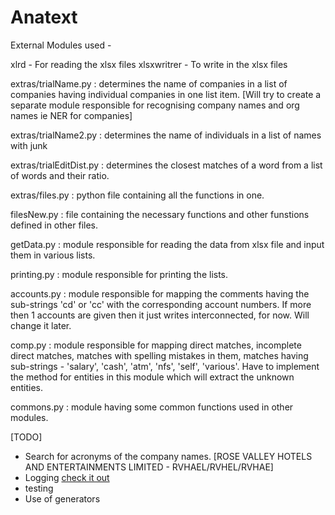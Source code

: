 Anatext
=======

External Modules used - 

xlrd - For reading the xlsx files
xlsxwritrer - To write in the xlsx files

extras/trialName.py : determines the name of companies in a list of companies having individual companies in one list item. [Will try to create a separate module responsible for recognising company names and org names ie NER for companies]

extras/trialName2.py : determines the name of individuals in a list of names with junk

extras/trialEditDist.py : determines the closest matches of a word from a list of words and their ratio.

extras/files.py : python file containing all the functions in one.

filesNew.py : file containing the necessary functions and other funstions defined in other files.

getData.py : module responsible for reading the data from xlsx file and input them in various lists.

printing.py : module responsible for printing the lists.

accounts.py : module responsible for mapping the comments having the sub-strings 'cd' or 'cc' with the corresponding account numbers. If more then 1 accounts are given then it just writes interconnected, for now. Will change it later.

comp.py : module responsible for mapping direct matches, incomplete direct matches, matches with spelling mistakes in them, matches having sub-strings - 'salary', 'cash', 'atm', 'nfs', 'self', 'various'. Have to implement the method for entities in this module which will extract the unknown entities.

commons.py : module having some common functions used in other modules.



[TODO]

- Search for acronyms of the company names. [ROSE VALLEY HOTELS AND ENTERTAINMENTS LIMITED - RVHAEL/RVHEL/RVHAE] 
- Logging [check it out](https://docs.python.org/3.3/library/logging.html)
- testing
- Use of generators